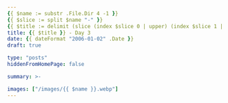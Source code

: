 ```yaml
---
{{ $name := substr .File.Dir 4 -1 }}
{{ $slice := split $name "-" }}
{{ $title := delimit (slice (index $slice 0 | upper) (index $slice 1 | title)) " " }}
title: {{ $title }} - Day 3
date: {{ dateFormat "2006-01-02" .Date }}
draft: true

type: "posts"
hiddenFromHomePage: false

summary: >-

images: ["/images/{{ $name }}.webp"]
---
```

